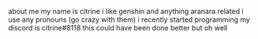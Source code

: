 about me 
my name is citrine
i like genshin and anything aranara related
i use any pronouns (go crazy with them)
i recently started programming
my discord is citrine#8118
this could have been done better but oh well
